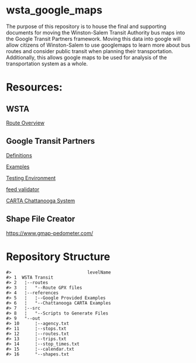 
<!-- README.md is generated from README.Rmd. Please edit that file -->

# wsta\_google\_maps

The purpose of this repository is to house the final and supporting
documents for moving the Winston-Salem Transit Authority bus maps into
the Google Transit Partners framework. Moving this data into google will
allow citizens of Winston-Salem to use googlemaps to learn more about
bus routes and consider public transit when planning their
transportation. Additionally, this allows google maps to be used for
analysis of the transportation system as a whole.

# Resources:

## WSTA

[Route
Overview](https://wstransit.com/bus-routes/)

## Google Transit Partners

[Definitions](https://developers.google.com/transit/gtfs/reference/#term-definitions)

[Examples](https://developers.google.com/transit/gtfs/examples/gtfs-feed)

[Testing
Environment](https://github.com/google/transitfeed/wiki/ScheduleViewer)

[feed
validator](https://github.com/google/transitfeed/wiki/FeedValidator)

[CARTA Chattanooga
System](http://www.gocarta.org/alt-flash/insidecarta.php#developers)

## Shape File Creator

<https://www.gmap-pedometer.com/>

# Repository Structure

    #>                             levelName
    #> 1  WSTA Transit                      
    #> 2   ¦--routes                        
    #> 3   ¦   °--Route GPX files           
    #> 4   ¦--references                    
    #> 5   ¦   ¦--Google Provided Examples  
    #> 6   ¦   °--Chattanooga CARTA Examples
    #> 7   ¦--src                           
    #> 8   ¦   °--Scripts to Generate Files 
    #> 9   °--out                           
    #> 10      ¦--agency.txt                
    #> 11      ¦--stops.txt                 
    #> 12      ¦--routes.txt                
    #> 13      ¦--trips.txt                 
    #> 14      ¦--stop_times.txt            
    #> 15      ¦--calendar.txt              
    #> 16      °--shapes.txt
